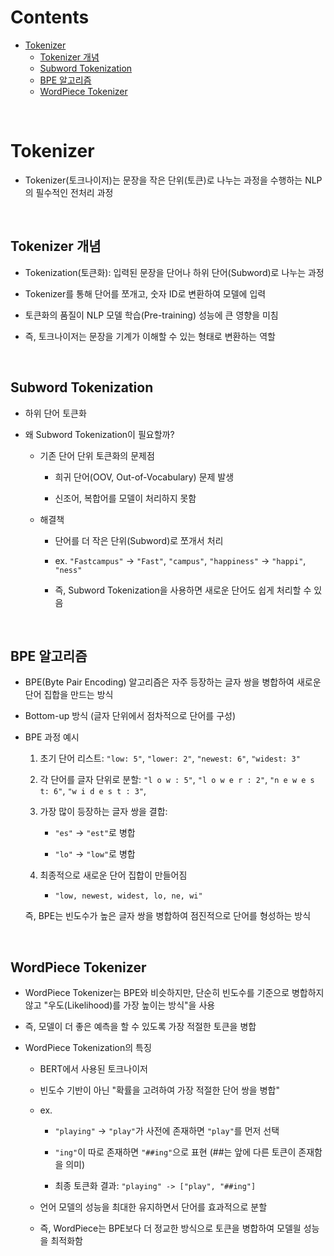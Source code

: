 # Contents
- [Tokenizer](#tokenizer)
    - [Tokenizer 개념](#tokenizer-개념)
    - [Subword Tokenization](#subword-tokenization)
    - [BPE 알고리즘](#bpe-알고리즘)
    - [WordPiece Tokenizer](#wordpiece-tokenizer)

<br>

# Tokenizer

- Tokenizer(토크나이저)는 문장을 작은 단위(토큰)로 나누는 과정을 수행하는 NLP의 필수적인 전처리 과정

<br>

## Tokenizer 개념

- Tokenization(토큰화): 입력된 문장을 단어나 하위 단어(Subword)로 나누는 과정

- Tokenizer를 통해 단어를 쪼개고, 숫자 ID로 변환하여 모델에 입력

- 토큰화의 품질이 NLP 모델 학습(Pre-training) 성능에 큰 영향을 미침

- 즉, 토크나이저는 문장을 기계가 이해할 수 있는 형태로 변환하는 역할

<br>

## Subword Tokenization

- 하위 단어 토큰화

- 왜 Subword Tokenization이 필요할까?

    - 기존 단어 단위 토큰화의 문제점

        - 희귀 단어(OOV, Out-of-Vocabulary) 문제 발생

        - 신조어, 복합어를 모델이 처리하지 못함

    - 해결책

        - 단어를 더 작은 단위(Subword)로 쪼개서 처리

        - ex. ```"Fastcampus"``` -> ```"Fast"```, ```"campus"```, ```"happiness"``` -> ```"happi"```, ```"ness"```

        - 즉, Subword Tokenization을 사용하면 새로운 단어도 쉽게 처리할 수 있음

<br>

## BPE 알고리즘

- BPE(Byte Pair Encoding) 알고리즘은 자주 등장하는 글자 쌍을 병합하여 새로운 단어 집합을 만드는 방식

- Bottom-up 방식 (글자 단위에서 점차적으로 단어를 구성)

- BPE 과정 예시

    1. 초기 단어 리스트: ```"low: 5"```, ```"lower: 2"```, ```"newest: 6"```, ```"widest: 3"```

    2. 각 단어를 글자 단위로 분할:  ```"l o w : 5"```,  ```"l o w e r : 2"```, ```"n e w e s t: 6"```, ```"w i d e s t : 3"```,

    3. 가장 많이 등장하는 글자 쌍을 결합:

        - ```"es"``` -> ```"est"```로 병합

        - ```"lo"``` -> ```"low"```로 병합
    
    4. 최종적으로 새로운 단어 집합이 만들어짐

        - ```"low, newest, widest, lo, ne, wi"```

    즉, BPE는 빈도수가 높은 글자 쌍을 병합하여 점진적으로 단어를 형성하는 방식

<br>

## WordPiece Tokenizer

- WordPiece Tokenizer는 BPE와 비슷하지만, 단순히 빈도수를 기준으로 병합하지 않고 "우도(Likelihood)를 가장 높이는 방식"을 사용

- 즉, 모델이 더 좋은 예측을 할 수 있도록 가장 적절한 토큰을 병합

- WordPiece Tokenization의 특징

    - BERT에서 사용된 토크나이저

    - 빈도수 기반이 아닌 "확률을 고려하여 가장 적절한 단어 쌍을 병합"

    - ex.

        - ```"playing"``` -> ```"play"```가 사전에 존재하면 ```"play"```를 먼저 선택

        - ```"ing"```이 따로 존재하면 ```"##ing"```으로 표현 (##는 앞에 다른 토큰이 존재함을 의미)

        - 최종 토큰화 결과: ```"playing" -> ["play", "##ing"]```

    - 언어 모델의 성능을 최대한 유지하면서 단어를 효과적으로 분할

    - 즉, WordPiece는 BPE보다 더 정교한 방식으로 토큰을 병합하여 모델읠 성능을 최적화함